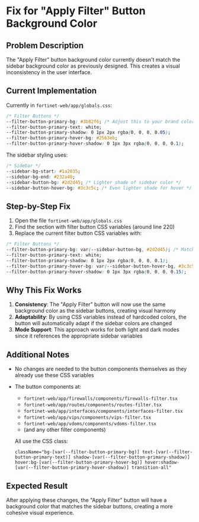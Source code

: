 # Fix for "Apply Filter" Button Background Color

## Problem Description

The "Apply Filter" button background color currently doesn't match the sidebar background color as previously designed. This creates a visual inconsistency in the user interface.

## Current Implementation

Currently in `fortinet-web/app/globals.css`:

```css
/* Filter Buttons */
--filter-button-primary-bg: #3b82f6; /* Adjust this to your brand color */
--filter-button-primary-text: white;
--filter-button-primary-shadow: 0 1px 2px rgba(0, 0, 0, 0.05);
--filter-button-primary-hover-bg: #2563eb;
--filter-button-primary-hover-shadow: 0 1px 3px rgba(0, 0, 0, 0.1);
```

The sidebar styling uses:

```css
/* Sidebar */
--sidebar-bg-start: #1a2035;
--sidebar-bg-end: #232a40;
--sidebar-button-bg: #2d2d45; /* Lighter shade of sidebar color */
--sidebar-button-hover-bg: #3c3c5c; /* Even lighter shade for hover */
```

## Step-by-Step Fix

1. Open the file `fortinet-web/app/globals.css`
2. Find the section with filter button CSS variables (around line 220)
3. Replace the current filter button CSS variables with:

```css
/* Filter Buttons */
--filter-button-primary-bg: var(--sidebar-button-bg, #2d2d45); /* Match sidebar button color */
--filter-button-primary-text: white;
--filter-button-primary-shadow: 0 1px 2px rgba(0, 0, 0, 0.1);
--filter-button-primary-hover-bg: var(--sidebar-button-hover-bg, #3c3c5c); /* Match sidebar button hover */
--filter-button-primary-hover-shadow: 0 1px 3px rgba(0, 0, 0, 0.15);
```

## Why This Fix Works

1. **Consistency**: The "Apply Filter" button will now use the same background color as the sidebar buttons, creating visual harmony
2. **Adaptability**: By using CSS variables instead of hardcoded colors, the button will automatically adapt if the sidebar colors are changed
3. **Mode Support**: This approach works for both light and dark modes since it references the appropriate sidebar variables

## Additional Notes

- No changes are needed to the button components themselves as they already use these CSS variables
- The button components at:
  - `fortinet-web/app/firewalls/components/firewalls-filter.tsx`
  - `fortinet-web/app/routes/components/routes-filter.tsx`
  - `fortinet-web/app/interfaces/components/interfaces-filter.tsx`
  - `fortinet-web/app/vips/components/vips-filter.tsx`
  - `fortinet-web/app/vdoms/components/vdoms-filter.tsx`
  - (and any other filter components)
  
  All use the CSS class:
  ```tsx
  className="bg-[var(--filter-button-primary-bg)] text-[var(--filter-button-primary-text)] shadow-[var(--filter-button-primary-shadow)] hover:bg-[var(--filter-button-primary-hover-bg)] hover:shadow-[var(--filter-button-primary-hover-shadow)] transition-all"
  ```

## Expected Result

After applying these changes, the "Apply Filter" button will have a background color that matches the sidebar buttons, creating a more cohesive visual experience.